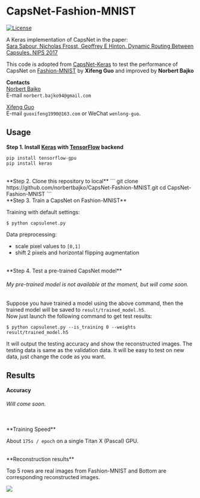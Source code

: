 # CapsNet-Fashion-MNIST
[![License](https://img.shields.io/github/license/mashape/apistatus.svg?maxAge=2592000)](https://github.com/XifengGuo/CapsNet-Keras/blob/master/LICENSE)

A Keras implementation of CapsNet in the paper:   
[Sara Sabour, Nicholas Frosst, Geoffrey E Hinton. Dynamic Routing Between Capsules. NIPS 2017](https://arxiv.org/abs/1710.09829)

This code is adopted from [CapsNet-Keras](https://github.com/XifengGuo/CapsNet-Keras.git) to test
the performance of CapsNet on [Fashion-MNIST](https://github.com/zalandoresearch/fashion-mnist) by **Xifeng Guo** and improved by **Norbert Bajko**

**Contacts**  
[Norbert Bajko](https://www.linkedin.com/in/bajkonorbert/)  
E-mail `norbert.bajko94@gmail.com`

[Xifeng Guo](https://xifengguo.github.io/)  
E-mail `guoxifeng1990@163.com` or WeChat `wenlong-guo`.


## Usage

**Step 1.
Install [Keras](https://github.com/keras-team/keras)
with [TensorFlow](https://github.com/tensorflow/tensorflow) backend**
```
pip install tensorflow-gpu
pip install keras
```

<br/>
**Step 2. Clone this repository to local**
```
git clone https://github.com/norbertbajko/CapsNet-Fashion-MNIST.git
cd CapsNet-Fashion-MNIST
```

<br/>
**Step 3. Train a CapsNet on Fashion-MNIST**  

Training with default settings:
```
$ python capsulenet.py
```
Data preprocessing:
- scale pixel values to `[0,1]`
- shift 2 pixels and horizontal flipping augmentation

<br/>
**Step 4. Test a pre-trained CapsNet model**

###### *My pre-trained model is not available at the moment, but will come soon.*

Suppose you have trained a model using the above command, then the trained model will be
saved to `result/trained_model.h5`.  
Now just launch the following command to get test results:
```
$ python capsulenet.py --is_training 0 --weights result/trained_model.h5
```
It will output the testing accuracy and show the reconstructed images.
The testing data is same as the validation data. It will be easy to test on new data,
just change the code as you want.


## Results

**Accuracy**   

###### *Will come soon.*

<!-- Test Accuracy: `93.62%`

Losses and accuracies:   
![](result/log.png) -->

<br/>
**Training Speed**  

About `175s / epoch` on a single Titan X (Pascal) GPU.   

<br/>
**Reconstruction results**  

Top 5 rows are real images from Fashion-MNIST and
Bottom are corresponding reconstructed images.

![](real_and_recon.png)
